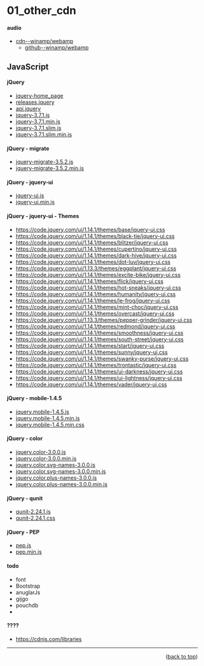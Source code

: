 <a name="topage"></a>

# 01_other_cdn

#### audio
* [cdn--winamp/webamp](https://unpkg.com/webamp@1.4.2/built/webamp.bundle.min.js)
    * [github--winamp/webamp](https://github.com/captbaritone/webamp)

## JavaScript

#### jQuery
* [jquery-home_page](https://jquery.com/)
* [releases.jquery](https://releases.jquery.com/)
* [api.jquery](https://api.jquery.com/)
* [jquery-3.7.1.js](https://code.jquery.com/jquery-3.7.1.js)
* [jquery-3.7.1.min.js](https://code.jquery.com/jquery-3.7.1.min.js)
* [jquery-3.7.1.slim.js](https://code.jquery.com/jquery-3.7.1.slim.js)
* [jquery-3.7.1.slim.min.js](https://code.jquery.com/jquery-3.7.1.slim.min.js)

#### jQuery - migrate
* [jquery-migrate-3.5.2.js](https://code.jquery.com/jquery-migrate-3.5.2.js)
* [jquery-migrate-3.5.2.min.js](https://code.jquery.com/jquery-migrate-3.5.2.min.js)
   
#### jQuery - jquery-ui
* [jquery-ui.js](https://code.jquery.com/ui/1.13.3/jquery-ui.js)
* [jquery-ui.min.js](https://code.jquery.com/ui/1.13.3/jquery-ui.min.js)

#### jQuery - jquery-ui - Themes
* https://code.jquery.com/ui/1.14.1/themes/base/jquery-ui.css
* https://code.jquery.com/ui/1.14.1/themes/black-tie/jquery-ui.css
* https://code.jquery.com/ui/1.14.1/themes/blitzer/jquery-ui.css
* https://code.jquery.com/ui/1.14.1/themes/cupertino/jquery-ui.css
* https://code.jquery.com/ui/1.14.1/themes/dark-hive/jquery-ui.css
* https://code.jquery.com/ui/1.14.1/themes/dot-luv/jquery-ui.css
* https://code.jquery.com/ui/1.13.3/themes/eggplant/jquery-ui.css
* https://code.jquery.com/ui/1.14.1/themes/excite-bike/jquery-ui.css
* https://code.jquery.com/ui/1.14.1/themes/flick/jquery-ui.css
* https://code.jquery.com/ui/1.14.1/themes/hot-sneaks/jquery-ui.css
* https://code.jquery.com/ui/1.14.1/themes/humanity/jquery-ui.css
* https://code.jquery.com/ui/1.14.1/themes/le-frog/jquery-ui.css
* https://code.jquery.com/ui/1.14.1/themes/mint-choc/jquery-ui.css
* https://code.jquery.com/ui/1.14.1/themes/overcast/jquery-ui.css
* https://code.jquery.com/ui/1.13.3/themes/pepper-grinder/jquery-ui.css
* https://code.jquery.com/ui/1.14.1/themes/redmond/jquery-ui.css
* https://code.jquery.com/ui/1.14.1/themes/smoothness/jquery-ui.css
* https://code.jquery.com/ui/1.14.1/themes/south-street/jquery-ui.css
* https://code.jquery.com/ui/1.14.1/themes/start/jquery-ui.css
* https://code.jquery.com/ui/1.14.1/themes/sunny/jquery-ui.css
* https://code.jquery.com/ui/1.14.1/themes/swanky-purse/jquery-ui.css
* https://code.jquery.com/ui/1.14.1/themes/trontastic/jquery-ui.css
* https://code.jquery.com/ui/1.14.1/themes/ui-darkness/jquery-ui.css
* https://code.jquery.com/ui/1.14.1/themes/ui-lightness/jquery-ui.css
* https://code.jquery.com/ui/1.14.1/themes/vader/jquery-ui.css

#### jQuery - mobile-1.4.5
* [jquery.mobile-1.4.5.js](https://code.jquery.com/mobile/1.4.5/jquery.mobile-1.4.5.js)
* [jquery.mobile-1.4.5.min.js](https://code.jquery.com/mobile/1.4.5/jquery.mobile-1.4.5.min.js)
* [jquery.mobile-1.4.5.min.css](https://code.jquery.com/mobile/1.4.5/jquery.mobile-1.4.5.min.css)

#### jQuery - color
* [jquery.color-3.0.0.js](https://code.jquery.com/color/jquery.color-3.0.0.js)
* [jquery.color-3.0.0.min.js](https://code.jquery.com/color/jquery.color-3.0.0.min.js)
* [jquery.color.svg-names-3.0.0.js](https://code.jquery.com/color/jquery.color.svg-names-3.0.0.js)
* [jquery.color.svg-names-3.0.0.min.js](https://code.jquery.com/color/jquery.color.svg-names-3.0.0.min.js)
* [jquery.color.plus-names-3.0.0.js](https://code.jquery.com/color/jquery.color.plus-names-3.0.0.js)
* [jquery.color.plus-names-3.0.0.min.js](https://code.jquery.com/color/jquery.color.plus-names-3.0.0.min.js)

#### jQuery - qunit
* [qunit-2.24.1.js](https://code.jquery.com/qunit/qunit-2.24.1.js)
* [qunit-2.24.1.css](https://code.jquery.com/qunit/qunit-2.24.1.css)

#### jQuery - PEP
* [pep.js](https://code.jquery.com/pep/0.4.3/pep.js)
* [pep.min.js](https://code.jquery.com/pep/0.4.3/pep.min.js)


#### todo 
* font
* Bootstrap
* anuglarJs
* gijgo
* pouchdb
* 


#### ????
* https://cdnjs.com/libraries


-----

<p align="right">(<a href="#topage">back to top</a>)</p>
<br/>
<br/>
